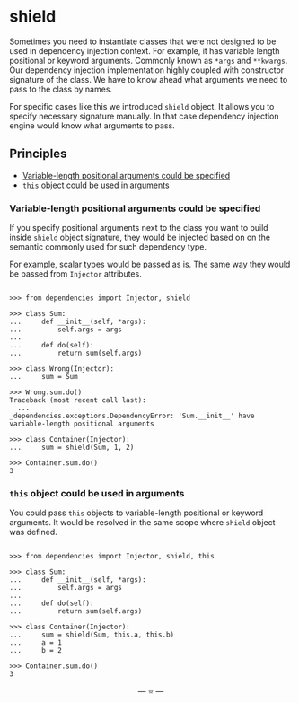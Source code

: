 # shield

Sometimes you need to instantiate classes that were not designed to be used in
dependency injection context. For example, it has variable length positional or
keyword arguments. Commonly known as `*args` and `**kwargs`. Our dependency
injection implementation highly coupled with constructor signature of the class.
We have to know ahead what arguments we need to pass to the class by names.

For specific cases like this we introduced `shield` object. It allows you to
specify necessary signature manually. In that case dependency injection engine
would know what arguments to pass.

## Principles

- [Variable-length positional arguments could be specified](#variable-length-positional-arguments-could-be-specified)
- [`this` object could be used in arguments](#this-object-could-be-used-in-arguments)

### Variable-length positional arguments could be specified

If you specify positional arguments next to the class you want to build inside
`shield` object signature, they would be injected based on on the semantic
commonly used for such dependency type.

For example, scalar types would be passed as is. The same way they would be
passed from `Injector` attributes.

```pycon

>>> from dependencies import Injector, shield

>>> class Sum:
...     def __init__(self, *args):
...         self.args = args
...
...     def do(self):
...         return sum(self.args)

>>> class Wrong(Injector):
...     sum = Sum

>>> Wrong.sum.do()
Traceback (most recent call last):
  ...
_dependencies.exceptions.DependencyError: 'Sum.__init__' have variable-length positional arguments

>>> class Container(Injector):
...     sum = shield(Sum, 1, 2)

>>> Container.sum.do()
3

```

### `this` object could be used in arguments

You could pass `this` objects to variable-length positional or keyword
arguments. It would be resolved in the same scope where `shield` object was
defined.

```pycon

>>> from dependencies import Injector, shield, this

>>> class Sum:
...     def __init__(self, *args):
...         self.args = args
...
...     def do(self):
...         return sum(self.args)

>>> class Container(Injector):
...     sum = shield(Sum, this.a, this.b)
...     a = 1
...     b = 2

>>> Container.sum.do()
3

```

<p align="center">&mdash; ⭐ &mdash;</p>
